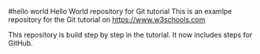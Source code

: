 #hello world
Hello World repository for Git tutorial
This is an examlpe repository for the Git tutorial on 
https://www.w3schools.com

This repository is build step by step in the tutorial.
It now includes steps for GitHub.
